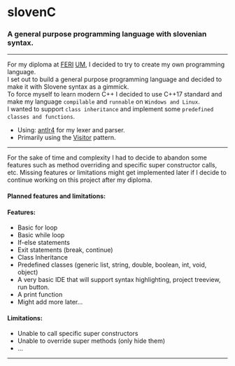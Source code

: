 # slovenC
### A general purpose programming language with slovenian syntax.
---
For my diploma at [FERI](https://feri.um.si/) [UM](https://www.um.si), I decided to try to create my own programming language. <br>
I set out to build a general purpose programming language and decided to make it with Slovene syntax as a gimmick.<br>
To force myself to learn modern C++ I decided to use C++17 standard and make my language `compilable` and `runnable` on `Windows and Linux`. <br>
I wanted to support `class inheritance` and implement some `predefined classes and functions`.
* Using: [antlr4](https://www.antlr.org/) for my lexer and parser. <br>
* Primarily using the [Visitor](https://en.wikipedia.org/wiki/Visitor_pattern) pattern.
---
For the sake of time and complexity I had to decide to abandon some features such as method overriding and specific super constructor calls, etc.
Missing features or limitations might get implemented later if I decide to continue working on this project after my diploma.
#### Planned features and limitations:
#### Features:
* Basic for loop
* Basic while loop
* If-else statements
* Exit statements (break, continue)
* Class Inheritance
* Predefined classes (generic list, string, double, boolean, int, void, object)
* A very basic IDE that will support syntax highlighting, project treeview, run button.
* A print function
* Might add more later...
#### Limitations:
* Unable to call specific super constructors
* Unable to override super methods (only hide them)
* ...
---
